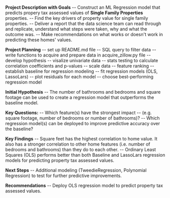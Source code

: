 **Project Description with Goals**
-- Construct an ML Regression model that predicts propery tax assessed values of **Single Family Properties** properties.
-- Find the key drivers of property value for single family properties.
-- Deliver a report that the data science team can read through and replicate, understand what steps were taken, why and what the outcome was.
-- Make recommendations on what works or doesn't work in predicting these homes' values.

**Project Planning**
-- set up README.md file
-- SQL query to filter data
-- write functions to acquire and prepare data in acquire_zillow.py file
-- develop hypothesis
-- visalize univariate data
-- stats testing to calculate correlation coefficients and p-values
-- scale data
-- feature ranking
-- establish baseline for regression modeling
-- fit regression models (OLS, LassoLars)
-- plot residuals for each model
-- choose best-performing regression model
   
**Initial Hypothesis**
-- The number of bathrooms and bedrooms and square footage can be used to create a regression model that outperforms the
    baseline model.

**Key Questions:**
-- Which feature(s) have the strongest impact -- (e.g. square footage, number of bedrooms or number of bathrooms)?
-- Which regression model(s) can be deployed to improve predictive accuracy over the baseline?

**Key Findings** 
-- Square feet has the highest correlation to home value. It also has a stronger correlation to other home features (i.e. number of bedrooms and bathrooms) than they do to each other.
-- Ordinary Least Squares (OLS) performs better than both Baseline and LassoLars regression models for predicting property tax assessed values.

**Next Steps**
-- Additional modeling (TweedieRegression, Polynomial Regression) to test for further predictive improvements.

**Recommendations**
-- Deploy OLS regression model to predict property tax assessed values.
